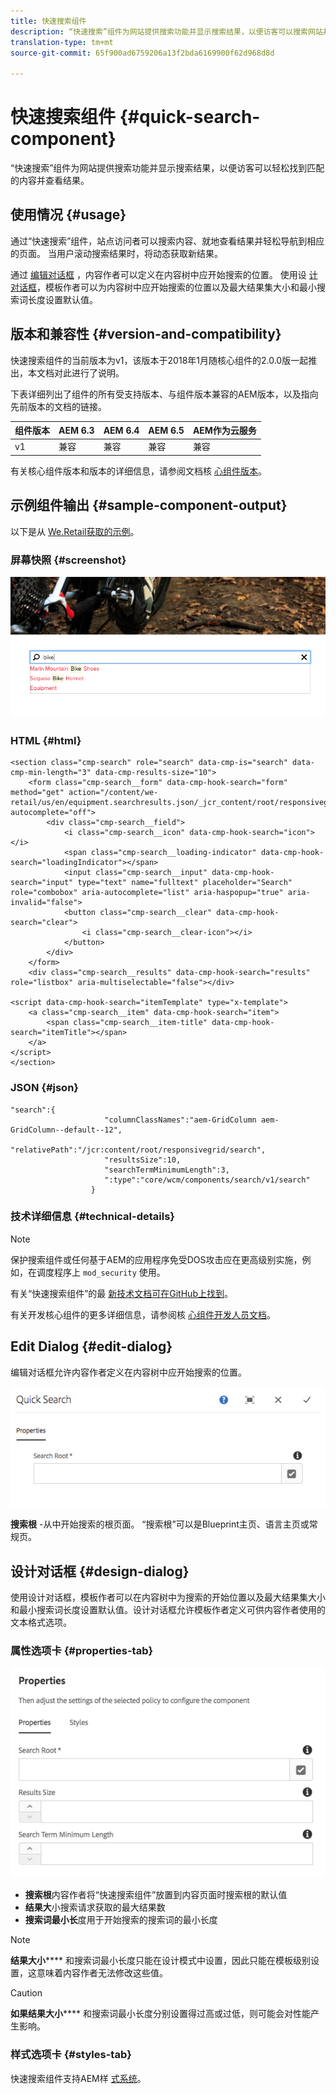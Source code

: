 ```yaml
---
title: 快速搜索组件
description: “快速搜索”组件为网站提供搜索功能并显示搜索结果，以便访客可以搜索网站并筛选结果。
translation-type: tm+mt
source-git-commit: 65f900ad6759206a13f2bda6169900f62d968d8d

---
```



# 快速搜索组件 {#quick-search-component}

“快速搜索”组件为网站提供搜索功能并显示搜索结果，以便访客可以轻松找到匹配的内容并查看结果。

## 使用情况 {#usage}

通过“快速搜索”组件，站点访问者可以搜索内容、就地查看结果并轻松导航到相应的页面。 当用户滚动搜索结果时，将动态获取新结果。

通过 [编辑对话框](#edit-dialog) ，内容作者可以定义在内容树中应开始搜索的位置。 使用设 [计对话框](#design-dialog)，模板作者可以为内容树中应开始搜索的位置以及最大结果集大小和最小搜索词长度设置默认值。

## 版本和兼容性 {#version-and-compatibility}

快速搜索组件的当前版本为v1，该版本于2018年1月随核心组件的2.0.0版一起推出，本文档对此进行了说明。

下表详细列出了组件的所有受支持版本、与组件版本兼容的AEM版本，以及指向先前版本的文档的链接。

| 组件版本 | AEM 6.3 | AEM 6.4 | AEM 6.5 | AEM作为云服务 |
|--- |--- |--- |--- |---|
| v1 | 兼容 | 兼容 | 兼容 | 兼容 |

有关核心组件版本和版本的详细信息，请参阅文档核 [心组件版本](versions.md)。

## 示例组件输出 {#sample-component-output}

以下是从 [We.Retail获取的示例](https://docs.adobe.com/content/help/en/experience-manager-65/developing/bestpractices/we-retail/we-retail.html)。

### 屏幕快照 {#screenshot}

![](assets/screen_shot_2018-01-19at094248.png)

### HTML {#html}

```
<section class="cmp-search" role="search" data-cmp-is="search" data-cmp-min-length="3" data-cmp-results-size="10">
    <form class="cmp-search__form" data-cmp-hook-search="form" method="get" action="/content/we-retail/us/en/equipment.searchresults.json/_jcr_content/root/responsivegrid/search" autocomplete="off">
        <div class="cmp-search__field">
            <i class="cmp-search__icon" data-cmp-hook-search="icon"></i>
            <span class="cmp-search__loading-indicator" data-cmp-hook-search="loadingIndicator"></span>
            <input class="cmp-search__input" data-cmp-hook-search="input" type="text" name="fulltext" placeholder="Search" role="combobox" aria-autocomplete="list" aria-haspopup="true" aria-invalid="false">
            <button class="cmp-search__clear" data-cmp-hook-search="clear">
                <i class="cmp-search__clear-icon"></i>
            </button>
        </div>
    </form>
    <div class="cmp-search__results" data-cmp-hook-search="results" role="listbox" aria-multiselectable="false"></div>
    
<script data-cmp-hook-search="itemTemplate" type="x-template">
    <a class="cmp-search__item" data-cmp-hook-search="item">
        <span class="cmp-search__item-title" data-cmp-hook-search="itemTitle"></span>
    </a>
</script>
</section>
```

### JSON {#json}

```
"search":{  
                     "columnClassNames":"aem-GridColumn aem-GridColumn--default--12",
                     "relativePath":"/jcr:content/root/responsivegrid/search",
                     "resultsSize":10,
                     "searchTermMinimumLength":3,
                     ":type":"core/wcm/components/search/v1/search"
                  }
```

### 技术详细信息 {#technical-details}

>[!NOTE]
>
>保护搜索组件或任何基于AEM的应用程序免受DOS攻击应在更高级别实施，例如，在调度程序上 `mod_security` 使用。

有关“快速搜索组件”的最 [新技术文档可在GitHub上找到](https://adobe.com/go/aem_cmp_tech_search_v1)。

有关开发核心组件的更多详细信息，请参阅核 [心组件开发人员文档](developing.md)。

## Edit Dialog {#edit-dialog}

编辑对话框允许内容作者定义在内容树中应开始搜索的位置。

![](assets/screen_shot_2018-04-03at120132.png)

**搜索根** -从中开始搜索的根页面。 “搜索根”可以是Blueprint主页、语言主页或常规页。

## 设计对话框 {#design-dialog}

使用设计对话框，模板作者可以在内容树中为搜索的开始位置以及最大结果集大小和最小搜索词长度设置默认值。设计对话框允许模板作者定义可供内容作者使用的文本格式选项。

### 属性选项卡 {#properties-tab}

![](assets/screen_shot_2018-04-03at120028.png)

* **搜索根**&#x200B;内容作者将“快速搜索组件”放置到内容页面时搜索根的默认值
* **结果大**&#x200B;小搜索请求获取的最大结果数
* **搜索词最小长**&#x200B;度用于开始搜索的搜索词的最小长度

>[!NOTE]
>
>**结果大小****** 和搜索词最小长度只能在设计模式中设置，因此只能在模板级别设置，这意味着内容作者无法修改这些值。

>[!CAUTION]
>
>**如果结果大小****** 和搜索词最小长度分别设置得过高或过低，则可能会对性能产生影响。

### 样式选项卡 {#styles-tab}

快速搜索组件支持AEM样 [式系统](authoring.md#component-styling)。
